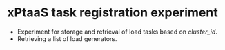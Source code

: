 # xPtaaS task registration experiment

- Experiment for storage and retrieval of load tasks based on *cluster_id*.
- Retrieving a list of load generators.
